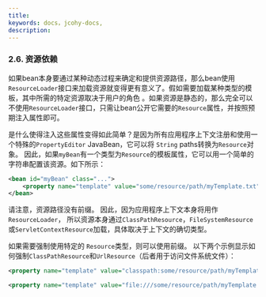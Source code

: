 ```yaml
---
title: 
keywords: docs，jcohy-docs,
description: 
---
```



### [](#resources-as-dependencies)2.6. 资源依赖

如果bean本身要通过某种动态过程来确定和提供资源路径，那么bean使用`ResourceLoader`接口来加载资源就变得更有意义了。假如需要加载某种类型的模板，其中所需的特定资源取决于用户的角色 。如果资源是静态的，那么完全可以不使用`ResourceLoader`接口，只需让bean公开它需要的`Resource`属性，并按照预期注入属性即可。

是什么使得注入这些属性变得如此简单？是因为所有应用程序上下文注册和使用一个特殊的`PropertyEditor` JavaBean，它可以将 `String` paths转换为`Resource`对象。 因此，如果`myBean`有一个类型为`Resource`的模板属性，它可以用一个简单的字符串配置该资源。如下所示：

```xml
<bean id="myBean" class="...">
    <property name="template" value="some/resource/path/myTemplate.txt"/>
</bean>
```

请注意，资源路径没有前缀。 因此，因为应用程序上下文本身将用作`ResourceLoader`， 所以资源本身通过`ClassPathResource`，`FileSystemResource`或`ServletContextResource`加载，具体取决于上下文的确切类型。

如果需要强制使用特定的 `Resource`类型，则可以使用前缀。 以下两个示例显示如何强制`ClassPathResource`和`UrlResource`（后者用于访问文件系统文件）：

```xml
<property name="template" value="classpath:some/resource/path/myTemplate.txt">

<property name="template" value="file:///some/resource/path/myTemplate.txt"/>
```
